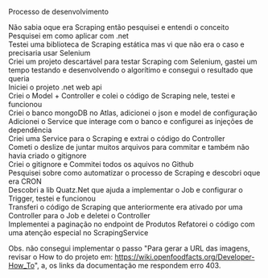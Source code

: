 
Processo de desenvolvimento

Não sabia oque era Scraping então pesquisei e entendi o conceito <br>
Pesquisei em como aplicar com .net <br>
Testei uma biblioteca de Scraping estática mas vi que não era o caso e precisaria usar Selenium <br>
Criei um projeto descartável para testar Scraping com Selenium, gastei um tempo testando e desenvolvendo o algorítimo e consegui o resultado que queria <br>
Iniciei o projeto .net web api <br>
Criei o Model + Controller e colei o código de Scraping nele, testei e funcionou <br>
Criei o banco mongoDB no Atlas, adicionei o json e model de configuração <br>
Adicionei o Service que interage com o banco e configurei as injeções de dependência <br>
Criei uma Service para o Scraping e extrai o código do Controller <br>
Cometi o deslize de juntar muitos arquivos para commitar e também não havia criado o gitignore <br>
Criei o gitignore e Commitei todos os aquivos no Github <br>
Pesquisei sobre como automatizar o processo de Scraping e descobri oque era CRON <br>
Descobri a lib Quatz.Net que ajuda a implementar o Job e configurar o Trigger, testei e funcionou <br>
Transferi o código de Scraping que anteriormente era ativado por uma Controller para o Job e deletei o Controller <br>
Implementei a paginação no endpoint de Produtos 
Refatorei o código com uma atenção especial no ScrapingService <br>

Obs. não consegui implementar o passo "Para gerar a URL das imagens, revisar o How to do projeto em: https://wiki.openfoodfacts.org/Developer-How_To",
a, os links da documentação me respondem erro 403.

